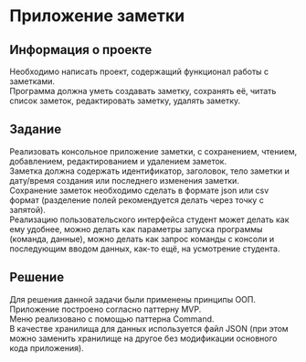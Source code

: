 # Приложение заметки

## Информация о проекте
Необходимо написать проект, содержащий функционал работы с заметками.  
Программа должна уметь создавать заметку, сохранять её, читать список
заметок, редактировать заметку, удалять заметку.

## Задание
Реализовать консольное приложение заметки, с сохранением, чтением, добавлением, редактированием и удалением заметок.  
Заметка должна содержать идентификатор, заголовок, тело заметки и дату/время создания или последнего изменения заметки.  
Сохранение заметок необходимо сделать в формате json или csv формат (разделение полей рекомендуется делать через точку с запятой).  
Реализацию пользовательского интерфейса студент может делать как ему удобнее, можно делать как параметры запуска программы
(команда, данные), можно делать как запрос команды с консоли и последующим вводом данных, как-то ещё, на усмотрение студента.

## Решение
Для решения данной задачи были применены принципы ООП.  
Приложение построено согласно паттерну MVP.  
Меню реализовано с помощью паттерна Command.  
В качестве хранилища для данных используется файл JSON (при этом можно заменить хранилище на другое без модификации основного кода приложения).